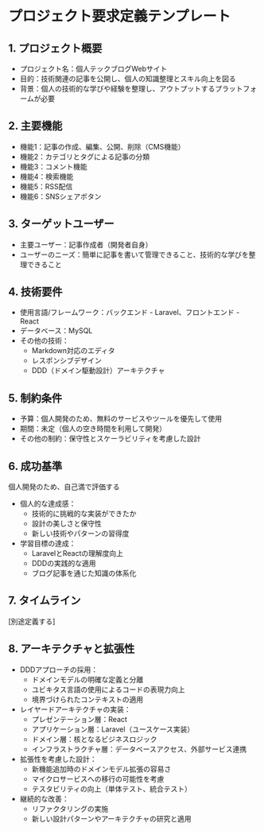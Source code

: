 # プロジェクト要求定義テンプレート

## 1. プロジェクト概要
- プロジェクト名：個人テックブログWebサイト
- 目的：技術関連の記事を公開し、個人の知識整理とスキル向上を図る
- 背景：個人の技術的な学びや経験を整理し、アウトプットするプラットフォームが必要

## 2. 主要機能
- 機能1：記事の作成、編集、公開、削除（CMS機能）
- 機能2：カテゴリとタグによる記事の分類
- 機能3：コメント機能
- 機能4：検索機能
- 機能5：RSS配信
- 機能6：SNSシェアボタン

## 3. ターゲットユーザー
- 主要ユーザー：記事作成者（開発者自身）
- ユーザーのニーズ：簡単に記事を書いて管理できること、技術的な学びを整理できること

## 4. 技術要件
- 使用言語/フレームワーク：バックエンド - Laravel、フロントエンド - React
- データベース：MySQL
- その他の技術：
  - Markdown対応のエディタ
  - レスポンシブデザイン
  - DDD（ドメイン駆動設計）アーキテクチャ

## 5. 制約条件
- 予算：個人開発のため、無料のサービスやツールを優先して使用
- 期間：未定（個人の空き時間を利用して開発）
- その他の制約：保守性とスケーラビリティを考慮した設計

## 6. 成功基準
個人開発のため、自己満で評価する
- 個人的な達成感：
  - 技術的に挑戦的な実装ができたか
  - 設計の美しさと保守性
  - 新しい技術やパターンの習得度
- 学習目標の達成：
  - LaravelとReactの理解度向上
  - DDDの実践的な適用
  - ブログ記事を通じた知識の体系化

## 7. タイムライン
[別途定義する]

## 8. アーキテクチャと拡張性
- DDDアプローチの採用：
  - ドメインモデルの明確な定義と分離
  - ユビキタス言語の使用によるコードの表現力向上
  - 境界づけられたコンテキストの適用
- レイヤードアーキテクチャの実装：
  - プレゼンテーション層：React
  - アプリケーション層：Laravel（ユースケース実装）
  - ドメイン層：核となるビジネスロジック
  - インフラストラクチャ層：データベースアクセス、外部サービス連携
- 拡張性を考慮した設計：
  - 新機能追加時のドメインモデル拡張の容易さ
  - マイクロサービスへの移行の可能性を考慮
  - テスタビリティの向上（単体テスト、統合テスト）
- 継続的な改善：
  - リファクタリングの実施
  - 新しい設計パターンやアーキテクチャの研究と適用
